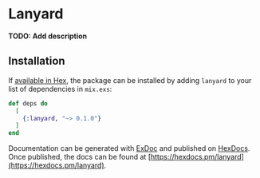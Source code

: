 # Lanyard

**TODO: Add description**

## Installation

If [available in Hex](https://hex.pm/docs/publish), the package can be installed
by adding `lanyard` to your list of dependencies in `mix.exs`:

```elixir
def deps do
  [
    {:lanyard, "~> 0.1.0"}
  ]
end
```

Documentation can be generated with [ExDoc](https://github.com/elixir-lang/ex_doc)
and published on [HexDocs](https://hexdocs.pm). Once published, the docs can
be found at [https://hexdocs.pm/lanyard](https://hexdocs.pm/lanyard).

